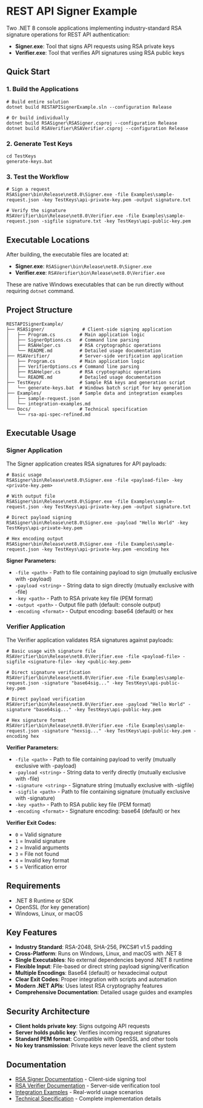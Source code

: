# REST API Signer Example

Two .NET 8 console applications implementing industry-standard RSA signature operations for REST API authentication:

- **Signer.exe**: Tool that signs API requests using RSA private keys
- **Verifier.exe**: Tool that verifies API signatures using RSA public keys

## Quick Start

### 1. Build the Applications

```batch
# Build entire solution
dotnet build RESTAPISignerExample.sln --configuration Release

# Or build individually
dotnet build RSASigner\RSASigner.csproj --configuration Release
dotnet build RSAVerifier\RSAVerifier.csproj --configuration Release
```

### 2. Generate Test Keys

```batch
cd TestKeys
generate-keys.bat
```

### 3. Test the Workflow

```batch
# Sign a request
RSASigner\bin\Release\net8.0\Signer.exe -file Examples\sample-request.json -key TestKeys\api-private-key.pem -output signature.txt

# Verify the signature
RSAVerifier\bin\Release\net8.0\Verifier.exe -file Examples\sample-request.json -sigfile signature.txt -key TestKeys\api-public-key.pem
```

## Executable Locations

After building, the executable files are located at:

- **Signer.exe**: `RSASigner\bin\Release\net8.0\Signer.exe`
- **Verifier.exe**: `RSAVerifier\bin\Release\net8.0\Verifier.exe`

These are native Windows executables that can be run directly without requiring `dotnet` command.

## Project Structure

```
RESTAPISignerExample/
├── RSASigner/              # Client-side signing application
│   ├── Program.cs         # Main application logic
│   ├── SignerOptions.cs   # Command line parsing
│   ├── RSAHelper.cs       # RSA cryptographic operations
│   └── README.md          # Detailed usage documentation
├── RSAVerifier/           # Server-side verification application
│   ├── Program.cs         # Main application logic
│   ├── VerifierOptions.cs # Command line parsing
│   ├── RSAHelper.cs       # RSA cryptographic operations
│   └── README.md          # Detailed usage documentation
├── TestKeys/              # Sample RSA keys and generation script
│   └── generate-keys.bat  # Windows batch script for key generation
├── Examples/              # Sample data and integration examples
│   ├── sample-request.json
│   └── integration-examples.md
└── Docs/                  # Technical specification
    └── rsa-api-spec-refined.md
```

## Executable Usage

### Signer Application

The Signer application creates RSA signatures for API payloads:

```batch
# Basic usage
RSASigner\bin\Release\net8.0\Signer.exe -file <payload-file> -key <private-key.pem>

# With output file
RSASigner\bin\Release\net8.0\Signer.exe -file Examples\sample-request.json -key TestKeys\api-private-key.pem -output signature.txt

# Direct payload signing
RSASigner\bin\Release\net8.0\Signer.exe -payload "Hello World" -key TestKeys\api-private-key.pem

# Hex encoding output
RSASigner\bin\Release\net8.0\Signer.exe -file Examples\sample-request.json -key TestKeys\api-private-key.pem -encoding hex
```

**Signer Parameters:**
- `-file <path>` - Path to file containing payload to sign (mutually exclusive with -payload)
- `-payload <string>` - String data to sign directly (mutually exclusive with -file)
- `-key <path>` - Path to RSA private key file (PEM format)
- `-output <path>` - Output file path (default: console output)
- `-encoding <format>` - Output encoding: base64 (default) or hex

### Verifier Application

The Verifier application validates RSA signatures against payloads:

```batch
# Basic usage with signature file
RSAVerifier\bin\Release\net8.0\Verifier.exe -file <payload-file> -sigfile <signature-file> -key <public-key.pem>

# Direct signature verification
RSAVerifier\bin\Release\net8.0\Verifier.exe -file Examples\sample-request.json -signature "base64sig..." -key TestKeys\api-public-key.pem

# Direct payload verification
RSAVerifier\bin\Release\net8.0\Verifier.exe -payload "Hello World" -signature "base64sig..." -key TestKeys\api-public-key.pem

# Hex signature format
RSAVerifier\bin\Release\net8.0\Verifier.exe -file Examples\sample-request.json -signature "hexsig..." -key TestKeys\api-public-key.pem -encoding hex
```

**Verifier Parameters:**
- `-file <path>` - Path to file containing payload to verify (mutually exclusive with -payload)
- `-payload <string>` - String data to verify directly (mutually exclusive with -file)
- `-signature <string>` - Signature string (mutually exclusive with -sigfile)
- `-sigfile <path>` - Path to file containing signature (mutually exclusive with -signature)
- `-key <path>` - Path to RSA public key file (PEM format)
- `-encoding <format>` - Signature encoding: base64 (default) or hex

**Verifier Exit Codes:**
- `0` = Valid signature
- `1` = Invalid signature
- `2` = Invalid arguments
- `3` = File not found
- `4` = Invalid key format
- `5` = Verification error

## Requirements

- .NET 8 Runtime or SDK
- OpenSSL (for key generation)
- Windows, Linux, or macOS

## Key Features

- **Industry Standard**: RSA-2048, SHA-256, PKCS#1 v1.5 padding
- **Cross-Platform**: Runs on Windows, Linux, and macOS with .NET 8
- **Single Executables**: No external dependencies beyond .NET 8 runtime
- **Flexible Input**: File-based or direct string payload signing/verification
- **Multiple Encodings**: Base64 (default) or hexadecimal output
- **Clear Exit Codes**: Proper integration with scripts and automation
- **Modern .NET APIs**: Uses latest RSA cryptography features
- **Comprehensive Documentation**: Detailed usage guides and examples

## Security Architecture

- **Client holds private key**: Signs outgoing API requests
- **Server holds public key**: Verifies incoming request signatures
- **Standard PEM format**: Compatible with OpenSSL and other tools
- **No key transmission**: Private keys never leave the client system

## Documentation

- [RSA Signer Documentation](RSASigner/README.md) - Client-side signing tool
- [RSA Verifier Documentation](RSAVerifier/README.md) - Server-side verification tool
- [Integration Examples](Examples/integration-examples.md) - Real-world usage scenarios
- [Technical Specification](Docs/rsa-api-spec-refined.md) - Complete implementation details
